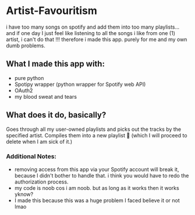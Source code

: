 # Artist-Favouritism

i have too many songs on spotify and add them into too many playlists... and if one day I just feel like listening to all the songs i like from one (1) artist, i can't do that !!! therefore i made this app. purely for me and my own dumb problems.

## What I made this app with:
- pure python 
- Spotipy wrapper (python wrapper for Spotify web API)
- OAuth2 
- my blood sweat and tears

<h2>What does it do, basically?</h2>
Goes through all my user-owned playlists and picks out the tracks by the specified artist. Compiles them into a new playlist 💜 (which I will proceed to delete when I am sick of it.)


### Additional Notes: 
- removing access from this app via your Spotify account will break it, because I didn't bother to handle that. i think you would have to redo the authorization process.
- my code is noob cos i am noob. but as long as it works then it works yknow?
- I made this because this was a huge problem I faced believe it or not lmao

